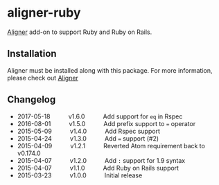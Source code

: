 # aligner-ruby

[Aligner](https://github.com/adrianlee44/atom-aligner) add-on to support Ruby and Ruby on Rails.

## Installation
Aligner must be installed along with this package. For more information, please check out [Aligner](https://github.com/adrianlee44/atom-aligner)

## Changelog
- 2017-05-18   v1.6.0   Add support for `eq` in Rspec
- 2016-08-01   v1.5.0   Add prefix support to `=` operator
- 2015-05-09   v1.4.0   Add Rspec support
- 2015-04-24   v1.3.0   Add `=` support (#2)
- 2015-04-09   v1.2.1   Reverted Atom requirement back to v0.174.0
- 2015-04-07   v1.2.0   Add `:` support for 1.9 syntax
- 2015-04-07   v1.1.0   Add Ruby on Rails support
- 2015-03-23   v1.0.0   Initial release
